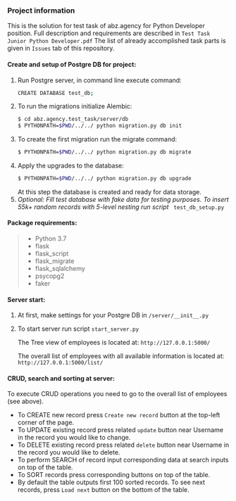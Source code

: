 ### Project information
This is the solution for test task of abz.agency for Python Developer position.
Full description and requirements are described in ```Test Task Junior Python Developer.pdf```
The list of already accomplished task parts is given in ```Issues``` tab of this repository.


#### Create and setup of Postgre DB for project:
1. Run Postgre server, in command line execute command:
    ```bash
    CREATE DATABASE test_db;
    ```
2. To run the migrations initialize Alembic:
    ```bash
    $ cd abz.agency.test_task/server/db
    $ PYTHONPATH=$PWD/../../ python migration.py db init
    ```
3. To create the first migration run the migrate command:
    ```bash
    $ PYTHONPATH=$PWD/../../ python migration.py db migrate
    ```
4. Apply the upgrades to the database:
    ```bash
    $ PYTHONPATH=$PWD/../../ python migration.py db upgrade
    ```
    At this step the database is created and ready for data storage.
5. _Optional: Fill test database with fake data for testing purposes. To insert 55k+ random records with 5-level nesting run script_ ```
    test_db_setup.py```


#### Package requirements:
>* Python 3.7
>* flask
>* flask_script
>* flask_migrate
>* flask_sqlalchemy
>* psycopg2
>* faker

#### Server start:
1. At first, make settings for your Postgre DB in ```/server/__init__.py```
2. To start server run script ```start_server.py```
   
   The Tree view of employees is located at:
   ```http://127.0.0.1:5000/```
   
   The overall list of employees with all available information is located at:
   ```http://127.0.0.1:5000/list/```
   
#### CRUD, search and sorting at server:
To execute CRUD operations you need to go to the overall list of employees (see above).
* To CREATE new record press ```Create new record``` button at the top-left corner of the page.
* To UPDATE existing record press related ```update``` button near Username in the record you would like to change.
* To DELETE existing record press related ```delete``` button near Username in the record you would like to delete.
* To perform SEARCH of record input corresponding data at search inputs on top of the table.
* To SORT records press corresponding buttons on top of the table.
* By default the table outputs first 100 sorted records. To see next records, press ```Load next``` button on the bottom of the table.
